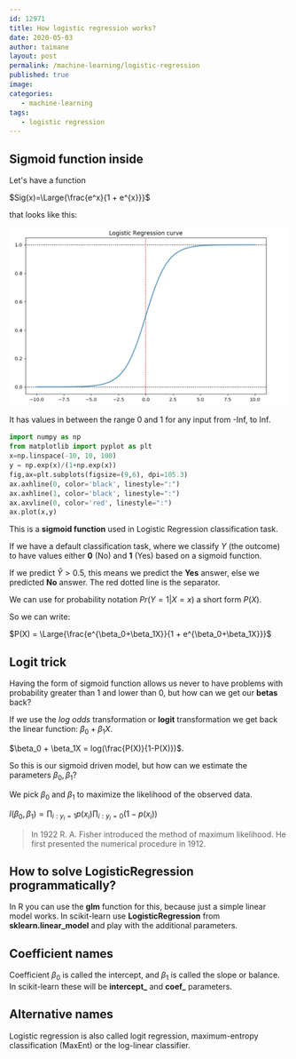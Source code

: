 ```yaml
---
id: 12971
title: How logistic regression works?
date: 2020-05-03
author: taimane
layout: post
permalink: /machine-learning/logistic-regression
published: true
image: 
categories: 
   - machine-learning
tags:
   - logistic regression
---
```

<script type="text/x-mathjax-config">
    MathJax.Hub.Config({
      tex2jax: {
        skipTags: ['script', 'noscript', 'style', 'textarea', 'pre'],
        inlineMath: [['$','$']]
      }
    });
</script>
<script src="https://cdn.mathjax.org/mathjax/latest/MathJax.js?config=TeX-AMS-MML_HTMLorMML" type="text/javascript"></script>

## Sigmoid function inside

Let's have a function 

$Sig(x)=\Large{\frac{e^x}{1 + e^{x}}}$

that looks like this:

![logistic regression](/wp-content/uploads/2020/05/logistic-regression.jpg)

It has values in between the range 0 and 1 for any input from -Inf, to Inf.

```python
import numpy as np
from matplotlib import pyplot as plt
x=np.linspace(-10, 10, 100)
y = np.exp(x)/(1+np.exp(x))
fig,ax=plt.subplots(figsize=(9,6), dpi=105.3)
ax.axhline(0, color='black', linestyle=":")
ax.axhline(1, color='black', linestyle=":")
ax.axvline(0, color='red', linestyle=":")
ax.plot(x,y)
```

This is a **sigmoid function** used in Logistic Regression classification task.

If we have a default classification task, where we classify $Y$ (the outcome) to have values either **0** (No) and **1** (Yes) based on a sigmoid function.

If we predict $\hat Y > 0.5$, this means we predict the **Yes** answer, else we predicted **No** answer. The red dotted line is the separator.

We can use for probability notation $Pr(Y=1 \vert X=x)$ a short form $P(X)$.


So we can write:

$P(X) = \Large{\frac{e^{\beta_0+\beta_1X}}{1 + e^{\beta_0+\beta_1X}}}$ 

## Logit trick

Having the form of sigmoid function allows us never to have problems with probability greater than 1 and lower than 0, but how can we get our **betas** back?

If we use the _log odds_ transformation or **logit** transformation we get back the linear function: $\beta_0 + \beta_1X$.

$\beta_0 + \beta_1X = log(\frac{P(X)}{1-P(X)})$.

So this is our sigmoid driven model, but how can we estimate the parameters $\beta_0, \beta_1$?

We pick $\beta_0$ and $\beta_1$ to maximize the likelihood of the observed data.

$l(\beta_0, \beta_1)=\displaystyle \prod_{i:y_i=1} p(x_i)\prod_{i:y_i=0} (1-p(x_i))$

> In 1922 R. A. Fisher introduced the method of maximum likelihood. He first presented the numerical procedure in 1912.

## How to solve LogisticRegression programmatically?


In R you can use the **glm** function for this, because just a simple linear model works. In scikit-learn use **LogisticRegression** from **sklearn.linear_model** and play with the additional parameters.

## Coefficient names

Coefficient $\beta_0$ is called the intercept, and $\beta_1$ is called the slope or balance. In scikit-learn these will be **intercept_** and **coef_** parameters.

## Alternative names

Logistic regression is also called logit regression, maximum-entropy classification (MaxEnt) or the log-linear classifier.




